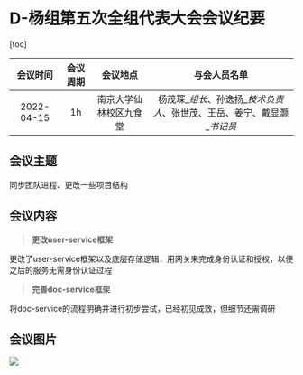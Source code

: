 # D-杨组第五次全组代表大会会议纪要

[toc]

|  会议时间  | 会议周期 |        会议地点        |                         与会人员名单                         |
| :--------: | :------: | :--------------------: | :----------------------------------------------------------: |
| 2022-04-15 |    1h    | 南京大学仙林校区九食堂 | 杨茂琛\_*组长*、孙逸扬\_*技术负责人*、张世茂、王岳、姜宁、戴显灏\_*书记员* |

## 会议主题

同步团队进程、更改一些项目结构

## 会议内容

>  **更改user-service框架**

更改了user-service框架以及底层存储逻辑，用网关来完成身份认证和授权，以便之后的服务无需身份认证过程

> **完善doc-service框架**

将doc-service的流程明确并进行初步尝试，已经初见成效，但细节还需调研

## 会议图片

![](4.21.jpg)

